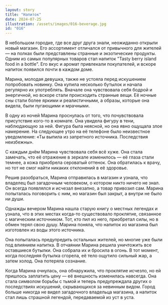 ```yaml
---
layout: story
title: "Напиток"
date: 2024-07-25
illustration: /assets/images/016-beverage.jpg
id: "016"
---
```


В небольшом городке, где все друг друга знали, неожиданно открыли новый магазин. Его ассортимент отличался от привычного для жителей — на полках были представлены странные и экзотические продукты. Одним из самых популярных товаров стал напиток "Tasty berry island food in a bottle". Его вкус и аромат привлекали покупателей, и вскоре напиток появился почти в каждом доме.

Марина, молодая девушка, также не устояла перед искушением попробовать новинку. Она купила несколько бутылок и начала регулярно их употреблять. Вначале она чувствовала себя бодрой и энергичной, но вскоре стали происходить странные вещи. Её ночные сны стали более яркими и реалистичными, а образы, которые она видела, были пугающими и мрачными.

В одну из ночей Марина проснулась от того, что почувствовала присутствие кого-то в комнате. Она увидела фигуру в тени, наблюдающую за ней. Фигура была неясной, но она явно ощущала злое намерение. На следующее утро на её телефоне было неизвестное уведомление: «Ты выпила из запретного источника. Последствия неизбежны».

С каждым днём Марина чувствовала себя всё хуже. Она стала замечать, что её отражение в зеркале изменилось — её глаза стали темнее, а кожа приобрела сероватый оттенок. Она обратилась к врачу, но тот не смог найти никаких отклонений в её здоровье.

Решив разобраться, Марина отправилась в магазин и узнала, что владелец был загадочным человеком, о котором никто ничего не знал. Он всегда появлялся и исчезал внезапно, а товар привозил сам. Марина попыталась поговорить с ним, но магазин был закрыт, а внутри не было ни души.

Однажды вечером Марина нашла старую книгу о местных легендах и узнала, что в этих местах когда-то существовало проклятие, связанное с магическим источником. Тот, кто пил из него, приобретал силы, но в обмен терял свою душу. Марина поняла, что напиток из магазина был изготовлен из воды этого источника.

Она попыталась предупредить остальных жителей, но многие уже были под влиянием напитка. В отчаянии Марина решила уничтожить все оставшиеся бутылки. Она собрала их и бросила в огонь. В тот момент, когда последняя бутылка сгорела, её тело ощутило сильный жар, а затем холод. Она потеряла сознание.

Когда Марина очнулась, она обнаружила, что проклятие исчезло, но ей пришлось заплатить цену — её внешность изменилась навсегда. Она стала символом борьбы с тьмой и теперь предупреждала других о последствиях искушений, скрывающихся за невинным видом. Город больше никогда не видел загадочного владельца магазина, а напиток стал лишь страшной легендой, передаваемой из уст в уста.